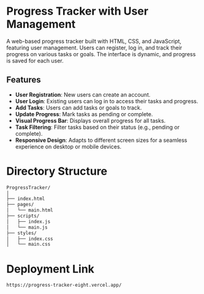 # Progress Tracker with User Management

A web-based progress tracker built with HTML, CSS, and JavaScript, featuring user management. Users can register, log in, and track their progress on various tasks or goals. The interface is dynamic, and progress is saved for each user.

## Features

- **User Registration**: New users can create an account.
- **User Login**: Existing users can log in to access their tasks and progress.
- **Add Tasks**: Users can add tasks or goals to track.
- **Update Progress**: Mark tasks as pending or complete.
- **Visual Progress Bar**: Displays overall progress for all tasks.
- **Task Filtering**: Filter tasks based on their status (e.g., pending or complete).
- **Responsive Design**: Adapts to different screen sizes for a seamless experience on desktop or mobile devices.

# Directory Structure

```bash
ProgressTracker/
│
├── index.html              
├── pages/                  
│   └── main.html          
├── scripts/                
│   ├── index.js
│   └── main.js
├── styles/                 
│   ├── index.css
│   └── main.css
```
# Deployment Link
```
https://progress-tracker-eight.vercel.app/
```
